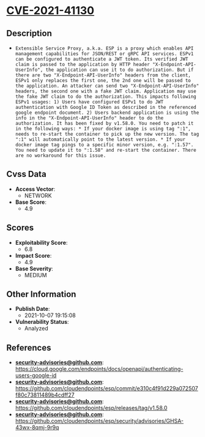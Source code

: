 
# [CVE-2021-41130](https://cve.mitre.org/cgi-bin/cvename.cgi?name=CVE-2021-41130)

## Description

- `Extensible Service Proxy, a.k.a. ESP is a proxy which enables API management capabilities for JSON/REST or gRPC API services. ESPv1 can be configured to authenticate a JWT token. Its verified JWT claim is passed to the application by HTTP header "X-Endpoint-API-UserInfo", the application can use it to do authorization. But if there are two "X-Endpoint-API-UserInfo" headers from the client, ESPv1 only replaces the first one, the 2nd one will be passed to the application. An attacker can send two "X-Endpoint-API-UserInfo" headers, the second one with a fake JWT claim. Application may use the fake JWT claim to do the authorization. This impacts following ESPv1 usages: 1) Users have configured ESPv1 to do JWT authentication with Google ID Token as described in the referenced google endpoint document. 2) Users backend application is using the info in the "X-Endpoint-API-UserInfo" header to do the authorization. It has been fixed by v1.58.0. You need to patch it in the following ways: * If your docker image is using tag ":1", needs to re-start the container to pick up the new version. The tag ":1" will automatically point to the latest version. * If your docker image tag pings to a specific minor version, e.g. ":1.57". You need to update it to ":1.58" and re-start the container. There are no workaround for this issue.`

## Cvss Data

- **Access Vector**:
  - NETWORK
- **Base Score**:
  - 4.9

## Scores

- **Exploitability Score**:
  - 6.8
- **Impact Score**:
  - 4.9
- **Base Severity**:
  - MEDIUM

## Other Information

- **Publish Date**:
  - 2021-10-07 19:15:08
- **Vulnerability Status**:
  - Analyzed

## References

- **security-advisories@github.com**: https://cloud.google.com/endpoints/docs/openapi/authenticating-users-google-id
- **security-advisories@github.com**: https://github.com/cloudendpoints/esp/commit/e310c4f91d229a072507f80c73811489b4cdff27
- **security-advisories@github.com**: https://github.com/cloudendpoints/esp/releases/tag/v1.58.0
- **security-advisories@github.com**: https://github.com/cloudendpoints/esp/security/advisories/GHSA-43wx-8qmj-9r9q
